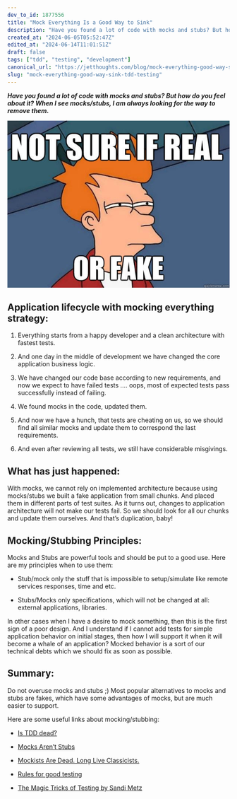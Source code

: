 ```yaml
---
dev_to_id: 1877556
title: "Mock Everything Is a Good Way to Sink"
description: "Have you found a lot of code with mocks and stubs? But how do you feel about it? When I see..."
created_at: "2024-06-05T05:52:47Z"
edited_at: "2024-06-14T11:01:51Z"
draft: false
tags: ["tdd", "testing", "development"]
canonical_url: "https://jetthoughts.com/blog/mock-everything-good-way-sink-tdd-testing/"
slug: "mock-everything-good-way-sink-tdd-testing"
---
```

***Have you found a lot of code with mocks and stubs? But how do you feel about it? When I see mocks/stubs, I am always looking for the way to remove them.***

![](https://raw.githubusercontent.com/jetthoughts/jetthoughts.github.io/master/static/assets/img/blog/mock-everything-good-way-sink-tdd-testing/file_0.jpeg)

## Application lifecycle with mocking everything strategy:

 1. Everything starts from a happy developer and a clean architecture with fastest tests.

 2. And one day in the middle of development we have changed the core application business logic.

 3. We have changed our code base according to new requirements, and now we expect to have failed tests …. oops, most of expected tests pass successfully instead of failing.

 4. We found mocks in the code, updated them.

 5. And now we have a hunch, that tests are cheating on us, so we should find all similar mocks and update them to correspond the last requirements.

 6. And even after reviewing all tests, we still have considerable misgivings.

## What has just happened:

With mocks, we cannot rely on implemented architecture because using mocks/stubs we built a fake application from small chunks. And placed them in different parts of test suites. As it turns out, changes to application architecture will not make our tests fail. So we should look for all our chunks and update them ourselves. And that’s duplication, baby!

## Mocking/Stubbing Principles:

Mocks and Stubs are powerful tools and should be put to a good use. Here are my principles when to use them:

* Stub/mock only the stuff that is impossible to setup/simulate like remote services responses, time and etc.

* Stubs/Mocks only specifications, which will not be changed at all: external applications, libraries.

In other cases when I have a desire to mock something, then this is the first sign of a poor design. And I understand if I cannot add tests for simple application behavior on initial stages, then how I will support it when it will become a whale of an application? Mocked behavior is a sort of our technical debts which we should fix as soon as possible.

## Summary:

Do not overuse mocks and stubs ;) Most popular alternatives to mocks and stubs are fakes, which have some advantages of mocks, but are much easier to support.

Here are some useful links about mocking/stubbing:

* [Is TDD dead?](https://www.youtube.com/watch?v=z9quxZsLcfo&feature=youtu.be&t=21m00s)

* [Mocks Aren’t Stubs](http://martinfowler.com/articles/mocksArentStubs.html)

* [Mockists Are Dead. Long Live Classicists.](http://www.thoughtworks.com/insights/blog/mockists-are-dead-long-live-classicists)

* [Rules for good testing](https://gist.github.com/Integralist/7944948)

* [The Magic Tricks of Testing by Sandi Metz](https://www.youtube.com/watch?v=URSWYvyc42M)
